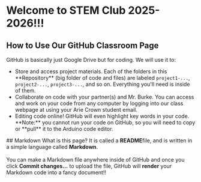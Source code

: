# Welcome to STEM Club 2025-2026!!!

## How to Use Our GitHub Classroom Page
GitHub is basically just Google Drive but for coding. We will use it to: <ul>
<li>Store and access project materials. Each of the folders in this **Repository** (big folder of code and files) are labeled <code>project1-...</code>, <code>project2-...</code>, <code>project3-...</code>, and so on. Everything you'll need is inside of them.</li>
<li>Collaborate on code with your partner(s) and Mr. Burke. You can access and work on your code from any computer by logging into our class webpage at <https://classroom.github.com/classrooms/238337690-ac-stem-club-classroom> using your Arie Crown student email.</li>
<li>Editing code online! GitHub will even highlight key words in your code. **Note:** you cannot run your code on GitHub, so you will need to copy or **pull** it to the Arduino code editor.</li>
</ul>
## Markdown
What is this page? It is called a <b>README</b>file, and is written in a simple language called <b>Markdown</b>.
<br><br>
You can make a Markdown file anywhere inside of GitHub and once you click <b>Commit changes...</b> to upload the file, GitHub will <b>render</b> your Markdown code into a fancy document!!
